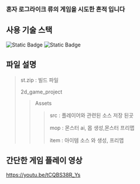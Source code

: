 ### 혼자 로그라이크 류의 게임을 시도한 흔적 입니다

사용 기술 스택
-----
![Static Badge](https://img.shields.io/badge/unity-%23808080?logo=Unity)
![Static Badge](https://img.shields.io/badge/C%23-%23808080?logo=C%23)


파일 설명
----
> st.zip : 빌드 파일
>
> 2d_game_project
>> Assets
>>> src : 플레이어와 관련된 소스 저장 된곳
>>> 
>>> mop : 몬스터 ai, 몹 생성,몬스터 프리맵
>>> 
>>> item : 아이템 소스 와 생성, 프리맵


간단한 게임 플레이 영상
-----
https://youtu.be/tCQBS38R_Ys
